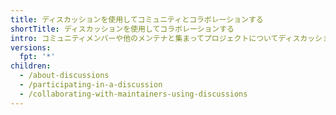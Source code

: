 ```yaml
---
title: ディスカッションを使用してコミュニティとコラボレーションする
shortTitle: ディスカッションを使用してコラボレーションする
intro: コミュニティメンバーや他のメンテナと集まってプロジェクトについてディスカッションしましょう。
versions:
  fpt: '*'
children:
  - /about-discussions
  - /participating-in-a-discussion
  - /collaborating-with-maintainers-using-discussions
---
```


